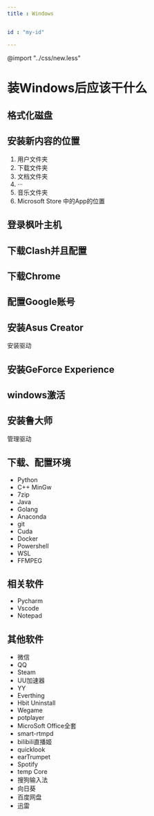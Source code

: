 ```yaml
--- 
title : Windows


id : "my-id"

---
```

@import "../css/new.less"

# 装Windows后应该干什么

## 格式化磁盘

## 安装新内容的位置
1. 用户文件夹
2. 下载文件夹
3. 文档文件夹
4. ···
5. 音乐文件夹
6. Microsoft Store 中的App的位置



## 登录枫叶主机

## 下载Clash并且配置

## 下载Chrome

## 配置Google账号

## 安装Asus Creator
安装驱动

## 安装GeForce Experience

## windows激活

## 安装鲁大师
管理驱动

## 下载、配置环境
- Python
- C++ MinGw
- 7zip
- Java
- Golang
- Anaconda
- git
- Cuda
- Docker
- Powershell
- WSL
- FFMPEG


## 相关软件

- Pycharm
- Vscode
- Notepad

## 其他软件
- 微信
- QQ
- Steam
- UU加速器
- YY
- Everthing
- Hbit Uninstall
- Wegame
- potplayer
- MicroSoft Office全套
- smart-rtmpd
- bilibili直播姬
- quicklook
- earTrumpet
- Spotify
- temp Core
- 搜狗输入法
- 向日葵
- 百度网盘
- 迅雷

